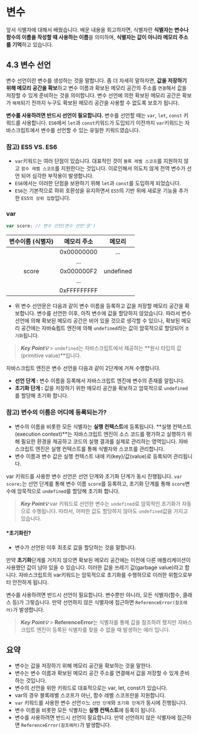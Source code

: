 # 변수

앞서 식별자에 대해서 배웠습니다. 배운 내용을 회고하자면, 식별자란 **식별자는 변수나 함수의 이름을 작성할 때 사용하는 이름**을 의미하며, **식별자는 값이 아니라 메모리 주소를 기억**하고 있습니다.

## 4.3 변수 선언

변수 선언이란 변수를 생성하는 것을 말합니다. 좀 더 자세히 말하자면, **값을 저장하기 위해 메모리 공간을 확보**하고 변수 이름과 확보된 메모리 공간의 주소를 `연결`해서 값을 저장할 수 있게 준비하는 것을 의미합니다. 변수 선언에 의한 확보된 메모리 공간은 확보가 `해제`되기 전까지 누구도 확보된 메모리 공간을 사용할 수 없도록 보호가 됩니다.

**변수를 사용하려면 반드시 선언이 필요합니다.** 변수를 선언할 때는 `var`, `let`, `const` 키워드를 사용합니다. `ES6`에서 `let`과 `const`키워드가 도입되기 이전까지 `var`키워드는 자바스크립트에서 변수를 선언할 수 있는 유일한 키워드였습니다.

### 참고) ES5 VS. ES6

- `var`키워드는 여러 단점이 있습니다. 대표적인 것이 `블록 레벨 스코프`를 지원하지 않고 `함수 레벨 스코프`를 지원한다는 것입니다. 이로인해서 의도치 않게 전역 변수가 선언 되어 심각한 부작용이 발생합니다.
- `ES6`에서는 이러한 단점을 보완하기 위해 `let`과 `const`를 도입하게 되었습니다.
- `ES6`는 기본적으로 하위 호환성을 유지하면서 `ES5`의 기반 위에 새로운 기능을 추가한 `ES5의 상위 집합`입니다.

### var

```js
var score; // 변수 선언(변수 선언'문')
```

| 변수이름 (식별자) | 메모리 주소 |  메모리   |
| :---------------: | :---------: | :-------: |
|                   | 0x00000000  |    ...    |
|                   |     ...     |           |
|       score       | 0x000000F2  | undefined |
|                   |     ...     |           |
|                   | 0xFFFFFFFFF |           |

- 위 변수 선언문은 다음과 같이 변수 이름을 등록하고 값을 저장할 메모리 공간을 확보합니다. 변수를 선언한 이후, 아직 변수에 값을 할당하지 않았습니다. 따라서 변수 선언에 의해 확보된 메모리 공간은 비어 있을 것으로 생각할 수 있으나, 확보된 메모리 공간에는 자바슼릡트 엔진에 의해 `undefined`라는 값이 암묵적으로 할당되어 `초기화`됩니다.

> _**Key Point💡**_ > `undefined`는 자바스크립트에서 제공하는 **원시 타입의 값(primitive value)**입니다.

자바스크립트 엔진은 변수 선언을 다음과 같이 2단계에 거쳐 수행합니다.

- **선언 단계 :** 변수 이름을 등록해서 자바스크립트 엔진에 변수의 존재를 알립니다.
- **초기화 단게 :** 값을 저장하기 위한 메모리 공간을 확보하고 암묵적으로 `undefined`를 할당해 초기화 합니다.

### 참고) 변수의 이름은 어디에 등록되는가?

- 변수의 이름을 비롯한 모든 식별자는 **실행 컨텍스트**에 등록됩니다. **실행 컨텍스트(execution context)**는 자바스크립트 엔진이 소스 코드를 평가하고 실행하기 위해 필요한 환경을 제공하고 코드의 실행 결과를 실제로 관리하는 영역입니다. 자바스크립트 엔진은 실행 컨텍스트를 통해 식별자와 스코프를 관리합니다.
- 변수 이름과 변수 값은 실행 컨텍스트 내에 키(key)/값(value)로 등록되어 관리됩니다.

var 키워드를 사용한 변수 선언은 선언 단계와 초기화 단계가 동시 진행됩니다. `var score;`는 선언 단계를 통해 변수 이름 `score`를 등록하고, 초기화 단계를 통해 `score`변수에 암묵적으로 `undefined`를 할당해 초기화 합니다.

> _**Key Point💡**_
> var 키워드로 선언한 변수는 `undefined`로 암묵적인 초기화가 자동으로 수행됩니다. 따라서, 어떠한 값도 할당하지 않아도 `undefined`값을 가지고 있습니다.

#### \*초기화린?

- 변수가 선언된 이후 최초로 값을 할당하는 것을 말합니다.

만약 **초기화**단게를 거치지 않으면 확보된 메모리 공간에는 이전에 다른 애플리케이션이 사용했던 값이 남아 있을 수 있습니다. 이러한 값을 쓰레기 값(garbage value)라고 합니다. 자바스크립트의 var키워드는 암묵적으로 초기화를 수행하므로 이러한 위험으로부터 안전하게 됩니다.

변수를 사용하려면 반드시 선언이 필요합니다. 변수뿐만 아니라, 모든 식별자(함수, 클래스 등)가 그렇습니다. 만약 선언하지 않은 식별자에 접근하면 `ReferenceError(참조에러)`가 발생합니다.

> _**Key Point💡**_ > **ReferenceError**는 식별자를 통해 값을 참조하려 했지만 자바스크립트 엔진이 등록된 식별자를 찾을 수 없을 때 발생하는 에러 입니다.

## 요약

- 변수는 값을 저장하기 위해 메모리 공간을 확보하는 것을 말한다.
- 변수는 변수 이름과 확보된 메모리 공간 주소를 연결해서 값을 저장할 수 있게 준비하는 것입니다.
- 변수의 선언을 위한 키워드로 대표적으로는 var, let, const가 있습니다.
- var의 경우 블록레벨 스코프가 아닌, 함수 레벨 스코프만을 지원합니다.
- `var` 키워드를 사용한 변수 선언ㅇ느 `선언 단계`와 `초기화 단계`가 동시에 진행됩니다.
- 변수 이름을 비롯한 모든 식별자는 **실행 컨텍스트**에 등록이 됩니다.
- 변수를 사용하려면 반드시 선언이 필요합니다. 만약 선언하지 않은 식별자에 접근하면 `ReferenceError(참조에러)`가 발생합니다.
